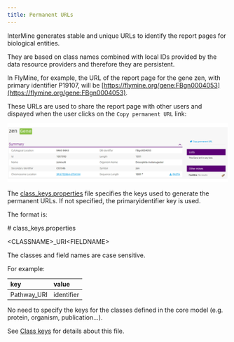 ```yaml
---
title: Permanent URLs
---
```


InterMine generates stable and unique URLs to identify the report pages for biological entities.

They are based on class names combined with local IDs provided by the data resource providers and therefore they are persistent.

In FlyMine, for example, the URL of the report page for the gene zen, with primary identifier P19107, will be [https://flymine.org/gene:FBgn0004053](https://flymine.org/gene:FBgn0004053).

These URLs are used to share the report page with other users and dispayed when the user clicks on the `Copy permanent URL` link:

![](img/share.jpg)

The [class\_keys.properties](../properties/class-keys.md) file specifies the keys used to generate the permanent URLs. If not specified, the primaryidentifier key is used.

The format is:

\# class\_keys.properties 

&lt;CLASSNAME&gt;\_URI&lt;FIELDNAME&gt;

The classes and field names are case sensitive.

For example:

| key | value |
| :--- | :--- |
| Pathway\_URI | identifier |

No need to specify the keys for the classes defined in the core model \(e.g. protein, organism, publication...\).

See [Class keys](../properties/class-keys.md) for details about this file.
